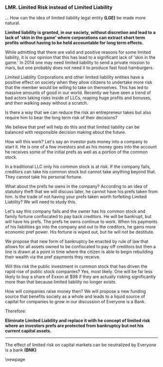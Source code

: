
### LMR. Limited Risk instead of Limited Liability

... How can the idea of limited liability legal entity **(LGE)** be made more natural.

**Limited liability is granted, in our society, without discretion and lead to a lack of 'skin in the game' where corporations can extract short term profits without having to be held accountable for long term effects.**



While admitting that there are valid and positive reasons for some limited liability, it is our opinion that this has lead to a significant lack of 'skin in the game.'  In 2014 one may need limited liability to send a private mission to mars, but one probably does not need it to produce fast food hamburgers.

Limited Liability Corporations and other limited liability entities have a positive effect on society when they allow citizens to undertake more risk that the member would be willing to take on themselves.  This has led to massive amounts of good in our world.  Recently we have seen a trend of bad actors taking risks inside of LLCs, reaping huge profits and bonuses, and then walking away without a scratch.

Is there a way that we can reduce the risk an entrepreneur takes but also require him to bear the long term risk of their decisions?

We believe that pref will help do this and that limited liability can be balanced with responsible decision making about the future.

How will this work?  Let's say an investor puts money into a company to start it.  He is one of a few investors and as his money goes into the account he receives some of the initial prefs as well as a portion of the common stock.

In a traditional LLC only his common stock is at risk.  If the company fails, creditors can take his common stock but cannot take anything beyond that.  They cannot take his personal fortune.

What about the prefs he owns in the company?  According to an idea of statutory theft that we will discuss later, he cannot have his prefs taken from him.  Is the trade of not having your prefs taken worth forfeiting Limited Liability?  We will need to study this.

Let's say this company fails and the owner has his common stock and family fortune confiscated to pay back creditors.  He will be bankrupt, but will have his prefs.  The prefs he owns continue to work. When his payments of his liabilities go into the company and out to the creditors, he gains more economic pref power.  His fortune is wiped out, but he will not be destitute.

We propose that new form of bankruptcy be enacted by rule of law that allows for all assets owned to be confiscated to pay off creditors but then a line is drawn at a point in time where the citizen is able to begin rebuilding their wealth via the pref payments they receive.

Will this risk the public investment in common stock that has driven the rapid rise of public stock companies?  Yes, most likely.  One will be far less likely to buy a share of Exxon at $98 if they are actually risking significantly more than that because limited liability no longer exists.

How will companies raise money then?  We will propose a new funding source that benefits society as a whole and leads to a liquid source of capital for companies to grow in our discussion of Everyone is a Bank.

Therefore:

**Eliminate Limited Liability and replace it with he concept of limited risk where an investors prefs are protected from bankruptcy but not his current capital assets.**

----------

The effect of limited risk on capital markets can be neutralized by Everyone is a bank **(BNK)**


\newpage


